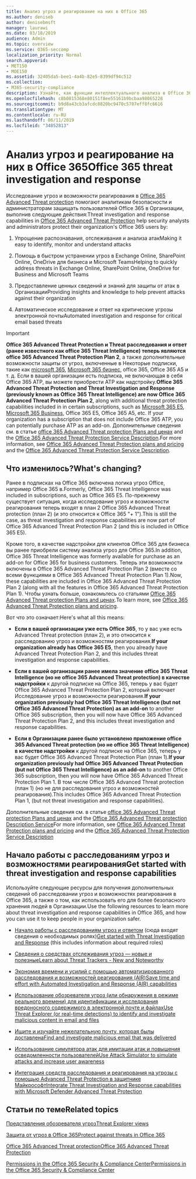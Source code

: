 ```yaml
---
title: Анализ угроз и реагирование на них в Office 365
ms.author: deniseb
author: denisebmsft
manager: laurawi
ms.date: 03/18/2019
audience: Admin
ms.topic: overview
ms.service: O365-seccomp
localization_priority: Normal
search.appverid:
- MET150
- MOE150
ms.assetid: 32405da5-bee1-4a4b-82e5-8399df94c512
ms.collection:
- M365-security-compliance
description: Узнайте, как функции интеллектуального анализа в Office 365 Advanced Threat protection помогают находить угрозы в Организации, отвечать на вредоносные программы, фишингы и другие атаки, обнаруженные в Office 365 от вашего имени, и искать угрозу показател.
ms.openlocfilehash: c8b0815368e80151f8ee55161b9bcbaa98065228
ms.sourcegitcommit: b9d8a43cb3afcdc8820bc9470c5707eff8fc6616
ms.translationtype: MT
ms.contentlocale: ru-RU
ms.lasthandoff: 06/11/2019
ms.locfileid: "34852813"
---
```

# <a name="office-365-threat-investigation-and-response"></a><span data-ttu-id="efbbb-103">Анализ угроз и реагирование на них в Office 365</span><span class="sxs-lookup"><span data-stu-id="efbbb-103">Office 365 threat investigation and response</span></span>

<span data-ttu-id="efbbb-104">Исследование угроз и возможности реагирования в [Office 365 Advanced Threat protection](office-365-atp.md) помогают аналитикам безопасности и администраторам защищать пользователей Office 365 в Организации, выполнив следующие действия:</span><span class="sxs-lookup"><span data-stu-id="efbbb-104">Threat investigation and response capabilities in [Office 365 Advanced Threat Protection](office-365-atp.md) help security analysts and administrators protect their organization's Office 365 users by:</span></span>
  
1. <span data-ttu-id="efbbb-105">Упрощение распознавания, отслеживания и анализа атак</span><span class="sxs-lookup"><span data-stu-id="efbbb-105">Making it easy to identify, monitor and understand attacks</span></span>
    
2. <span data-ttu-id="efbbb-106">Помощь в быстром устранении угроз в Exchange Online, SharePoint Online, OneDrive для бизнеса и Microsoft Teams</span><span class="sxs-lookup"><span data-stu-id="efbbb-106">Helping to quickly address threats in Exchange Online, SharePoint Online, OneDrive for Business and Microsoft Teams</span></span>
    
3. <span data-ttu-id="efbbb-107">Предоставление ценных сведений и знаний для защиты от атак в Организации</span><span class="sxs-lookup"><span data-stu-id="efbbb-107">Providing insights and knowledge to help prevent attacks against their organization</span></span>

4. <span data-ttu-id="efbbb-108">Автоматическое исследование и ответ на критические угрозы электронной почты</span><span class="sxs-lookup"><span data-stu-id="efbbb-108">Automated investigation and response for critical email based threats</span></span>
    
> [!IMPORTANT]
> <span data-ttu-id="efbbb-109">**Office 365 Advanced Threat Protection и Threat расследования и ответ (ранее известного как office 365 Threat Intelligence) теперь являются office 365 Advanced Threat Protection Plan 2**, а также дополнительные возможности защиты от угроз, включенные в Некоторые подписки, такие как [microsoft 365](https://www.microsoft.com/microsoft-365/enterprise/home), [Microsoft 365 бизнес](https://www.microsoft.com/microsoft-365/business), office 365, Office 365 A5 и т. д. Если в вашей организации есть подписка, не включающая в себя Office 365 ATP, вы можете приобрести ATP как надстройку.</span><span class="sxs-lookup"><span data-stu-id="efbbb-109">**Office 365 Advanced Threat Protection and Threat Investigation and Response (previously known as Office 365 Threat Intelligence) are now Office 365 Advanced Threat Protection Plan 2**, along with additional threat protection capabilities included in in certain subscriptions, such as [Microsoft 365 E5](https://www.microsoft.com/microsoft-365/enterprise/home), [Microsoft 365 Business](https://www.microsoft.com/microsoft-365/business), Office 365 E5, Office 365 A5, etc. If your organization has a subscription that does not include Office 365 ATP, you can potentially purchase ATP as an add-on.</span></span> <span data-ttu-id="efbbb-110">Дополнительные сведения см. в статье [office 365 Advanced Threat protection Plans and ценах](https://products.office.com/exchange/advance-threat-protection) and the [Office 365 Advanced Threat Protection Service Description](https://docs.microsoft.com/office365/servicedescriptions/office-365-advanced-threat-protection-service-description#whats-new-in-office-365-advanced-threat-protection-atp).</span><span class="sxs-lookup"><span data-stu-id="efbbb-110">For more information, see [Office 365 Advanced Threat Protection plans and pricing](https://products.office.com/exchange/advance-threat-protection) and the [Office 365 Advanced Threat Protection Service Description](https://docs.microsoft.com/office365/servicedescriptions/office-365-advanced-threat-protection-service-description#whats-new-in-office-365-advanced-threat-protection-atp).</span></span> 
  
## <a name="whats-changing"></a><span data-ttu-id="efbbb-111">Что изменилось?</span><span class="sxs-lookup"><span data-stu-id="efbbb-111">What's changing?</span></span>

<span data-ttu-id="efbbb-112">Ранее в подписках на Office 365 включена логика угроз Office, например Office 365 в.</span><span class="sxs-lookup"><span data-stu-id="efbbb-112">Formerly, Office 365 Threat Intelligence was included in subscriptions, such as Office 365 E5.</span></span> <span data-ttu-id="efbbb-113">По-прежнему существует ситуация, когда исследование угроз и возможности реагирования теперь входят в план 2 Office 365 Advanced Threat protection (план 2) (и это относится к Office 365 "+ 1").</span><span class="sxs-lookup"><span data-stu-id="efbbb-113">This is still the case, as threat investigation and response capabilities are now part of Office 365 Advanced Threat Protection Plan 2 (and this is included in Office 365 E5).</span></span> 

<span data-ttu-id="efbbb-114">Кроме того, в качестве надстройки для клиентов Office 365 для бизнеса вы ранее приобрели систему анализа угроз для Office 365.</span><span class="sxs-lookup"><span data-stu-id="efbbb-114">In addition, Office 365 Threat Intelligence was formerly available for purchase as an add-on for Office 365 for business customers.</span></span> <span data-ttu-id="efbbb-115">Теперь эти возможности включены в Office 365 Advanced Threat Protection Plan 2 (вместе со всеми функциями в Office 365 Advanced Threat Protection Plan 1).</span><span class="sxs-lookup"><span data-stu-id="efbbb-115">Now, these capabilities are included in Office 365 Advanced Threat Protection Plan 2 (along with all the features in Office 365 Advanced Threat Protection Plan 1).</span></span> <span data-ttu-id="efbbb-116">Чтобы узнать больше, ознакомьтесь со статьями [Office 365 Advanced Threat protection Plans and ценах](https://products.office.com/exchange/advance-threat-protection).</span><span class="sxs-lookup"><span data-stu-id="efbbb-116">To learn more, see [Office 365 Advanced Threat Protection plans and pricing](https://products.office.com/exchange/advance-threat-protection).</span></span>

<span data-ttu-id="efbbb-117">Вот что это означает:</span><span class="sxs-lookup"><span data-stu-id="efbbb-117">Here's what all this means:</span></span>

- <span data-ttu-id="efbbb-118">**Если в вашей организации уже есть Office 365**, то у вас уже есть Advanced Threat protection (план 2), и это относится к расследованию угроз и возможностям реагирования.</span><span class="sxs-lookup"><span data-stu-id="efbbb-118">**If your organization already has Office 365 E5**, then you already have Advanced Threat Protection Plan 2, and this includes threat investigation and response capabilities.</span></span>

- <span data-ttu-id="efbbb-119">**Если в вашей организации ранее имела значение office 365 Threat Intelligence (но не office 365 Advanced Threat protection) в качестве надстройки** к другой подписке на Office 365, теперь у вас будет Office 365 Advanced Threat Protection Plan 2, который включает Исследование угроз и возможности реагирования.</span><span class="sxs-lookup"><span data-stu-id="efbbb-119">**If your organization previously had Office 365 Threat Intelligence (but not Office 365 Advanced Threat Protection) as an add-on** to another Office 365 subscription, then you will now have Office 365 Advanced Threat Protection Plan 2, and this includes threat investigation and response capabilities.</span></span> 

- <span data-ttu-id="efbbb-120">**Если в Организации ранее было установлено приложение office 365 Advanced Threat protection (но не office 365 Threat Intelligence) в качестве надстройки** к другой подписке на Office 365, теперь у вас будет Office 365 Advanced Threat Protection Plan (план 1).</span><span class="sxs-lookup"><span data-stu-id="efbbb-120">**If your organization previously had Office 365 Advanced Threat Protection (but not Office 365 Threat Intelligence) as an add-on** to another Office 365 subscription, then you will now have Office 365 Advanced Threat Protection Plan 1.</span></span> <span data-ttu-id="efbbb-121">В том числе Office 365 Advanced Threat protection (план 1) (но не для расследования угроз и возможностей реагирования).</span><span class="sxs-lookup"><span data-stu-id="efbbb-121">This includes Office 365 Advanced Threat Protection Plan 1, (but not threat investigation and response capabilities).</span></span>

<span data-ttu-id="efbbb-122">Дополнительные сведения см. в статье [office 365 Advanced Threat protection Plans and ценах](https://products.office.com/exchange/advance-threat-protection) and the [Office 365 Advanced Threat protection Description Service](https://docs.microsoft.com/office365/servicedescriptions/office-365-advanced-threat-protection-service-description#whats-new-in-office-365-advanced-threat-protection-atp)</span><span class="sxs-lookup"><span data-stu-id="efbbb-122">For more information, see [Office 365 Advanced Threat Protection plans and pricing](https://products.office.com/exchange/advance-threat-protection) and the [Office 365 Advanced Threat Protection Service Description](https://docs.microsoft.com/office365/servicedescriptions/office-365-advanced-threat-protection-service-description#whats-new-in-office-365-advanced-threat-protection-atp)</span></span>

## <a name="get-started-with-threat-investigation-and-response-capabilities"></a><span data-ttu-id="efbbb-123">Начало работы с расследованиям угроз и возможностями реагирования</span><span class="sxs-lookup"><span data-stu-id="efbbb-123">Get started with threat investigation and response capabilities</span></span>

<span data-ttu-id="efbbb-124">Используйте следующие ресурсы для получения дополнительных сведений об расследовании угроз и возможностях реагирования в Office 365, а также о том, как использовать его для более безопасного хранения людей в Организации.</span><span class="sxs-lookup"><span data-stu-id="efbbb-124">Use the following resources to learn more about threat investigation and response capabilities in Office 365, and how you can use it to keep people in your organization safer.</span></span>
  
- <span data-ttu-id="efbbb-125">[Начало работы с расследованиям угроз и ответом](get-started-with-ti.md) (сюда входят сведения о необходимых ролях)</span><span class="sxs-lookup"><span data-stu-id="efbbb-125">[Get started with Threat Investigation and Response](get-started-with-ti.md) (this includes information about required roles)</span></span> 
    
- [<span data-ttu-id="efbbb-126">Сведения о средствах отслеживания угроз — новые и полезные</span><span class="sxs-lookup"><span data-stu-id="efbbb-126">Learn about Threat Trackers - New and Noteworthy</span></span>](threat-trackers.md)

- [<span data-ttu-id="efbbb-127">Экономия времени и усилий с помощью автоматизированного расследования и возможностей реагирования (AIR)</span><span class="sxs-lookup"><span data-stu-id="efbbb-127">Save time and effort with Automated Investigation and Response (AIR) capabilities</span></span>](automated-investigation-response-office.md)

- [<span data-ttu-id="efbbb-128">Использование обозревателя угроз (или обнаружения в режиме реального времени) для идентификации и исследования вредоносного содержимого в электронной почте и файлах</span><span class="sxs-lookup"><span data-stu-id="efbbb-128">Use Threat Explorer (or real-time detections) to identify and investigate malicious content in email and files</span></span>](threat-explorer.md)
    
- [<span data-ttu-id="efbbb-129">Ищите и изучайте нежелательную почту, которая былы доставлена</span><span class="sxs-lookup"><span data-stu-id="efbbb-129">Find and investigate malicious email that was delivered</span></span>](investigate-malicious-email-that-was-delivered.md)
    
- [<span data-ttu-id="efbbb-130">Использование симулятора атак для имитации атак и повышения осведомленности пользователей</span><span class="sxs-lookup"><span data-stu-id="efbbb-130">Use Attack Simulator to simulate attacks and increase user awareness</span></span>](attack-simulator.md)
    
- [<span data-ttu-id="efbbb-131">Интеграция средств расследования и реагирования на угрозы с помощью Advanced Threat Protection в защитнике Майкрософт</span><span class="sxs-lookup"><span data-stu-id="efbbb-131">Integrate Threat Investigation and Response capabilities with Microsoft Defender Advanced Threat Protection</span></span>](integrate-office-365-ti-with-wdatp.md)
    
## <a name="related-topics"></a><span data-ttu-id="efbbb-132">Статьи по теме</span><span class="sxs-lookup"><span data-stu-id="efbbb-132">Related topics</span></span>

[<span data-ttu-id="efbbb-133">Представления обозревателя угроз</span><span class="sxs-lookup"><span data-stu-id="efbbb-133">Threat Explorer views</span></span>](threat-explorer-views.md)

[<span data-ttu-id="efbbb-134">Защита от угроз в Office 365</span><span class="sxs-lookup"><span data-stu-id="efbbb-134">Protect against threats in Office 365</span></span>](protect-against-threats.md)
  
[<span data-ttu-id="efbbb-135">Office 365 Advanced Threat protection</span><span class="sxs-lookup"><span data-stu-id="efbbb-135">Office 365 Advanced Threat Protection</span></span>](office-365-atp.md)
  
[<span data-ttu-id="efbbb-136">Permissions in the Office 365 Security &amp; Compliance Center</span><span class="sxs-lookup"><span data-stu-id="efbbb-136">Permissions in the Office 365 Security &amp; Compliance Center</span></span>](permissions-in-the-security-and-compliance-center.md)
 
